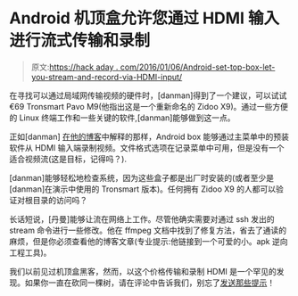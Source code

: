 # Android 机顶盒允许您通过 HDMI 输入进行流式传输和录制

> 原文:[https://hack aday . com/2016/01/06/Android-set-top-box-let-you-stream-and-record-via-HDMI-input/](https://hackaday.com/2016/01/06/android-set-top-box-lets-you-stream-and-record-via-hdmi-input/)

在寻找可以通过局域网传输视频的硬件时，[danman]得到了一个建议，可以试试€69 Tronsmart Pavo M9(他指出这是一个重新命名的 Zidoo X9)。通过一些方便的 Linux 终端工作和一些关键的软件,[danman]能够做到这一点。

正如[danman] [在他的博客](https://blog.danman.eu/using-tronsmart-pavo-m9-for-hdmi-input-streaming/)中解释的那样，Android box 能够通过主菜单中的预装软件从 HDMI 输入端录制视频。文件格式选项在记录菜单中可用，但是没有一个适合视频流(这是目标，记得吗？).

[danman]能够轻松地检查系统，因为这些盒子都是出厂时安装的(或者至少是[danman]在演示中使用的 Tronsmart 版本)。任何拥有 Zidoo X9 的人都可以验证对根目录的访问吗？

长话短说，[丹曼]能够让流在网络上工作。尽管他确实需要对通过 ssh 发出的 stream 命令进行一些修改。他在 ffmpeg 文档中找到了修复方法，省去了通读的麻烦，但是你必须查看他的博客文章(专业提示:他链接到一个可爱的小。apk 逆向工程工具)。

我们以前见过机顶盒黑客，然而，以这个价格传输和录制 HDMI 是一个罕见的发现。如果你一直在砍同一棵树，请在评论中告诉我们，别忘了[发送那些提示](http://hackaday.com/submit-a-tip/)！